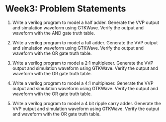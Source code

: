 # Week3: Problem Statements

1. Write a verilog program to model a half adder. Generate the VVP output and simulation waveform using GTKWave. Verify the output and waveform with the AND gate truth table.

2. Write a verilog program to model a full adder. Generate the VVP output and simulation waveform using GTKWave. Verify the output and waveform with the OR gate truth table.

3. Write a verilog program to model a 2:1 multiplexer. Generate the VVP output and simulation waveform using GTKWave. Verify the output and waveform with the OR gate truth table.

4. Write a verilog program to model a 4:1 multiplexer. Generate the VVP output and simulation waveform using GTKWave. Verify the output and waveform with the OR gate truth table.

5. Write a verilog program to model a 4 bit ripple carry adder. Generate the VVP output and simulation waveform using GTKWave. Verify the output and waveform with the OR gate truth table.

